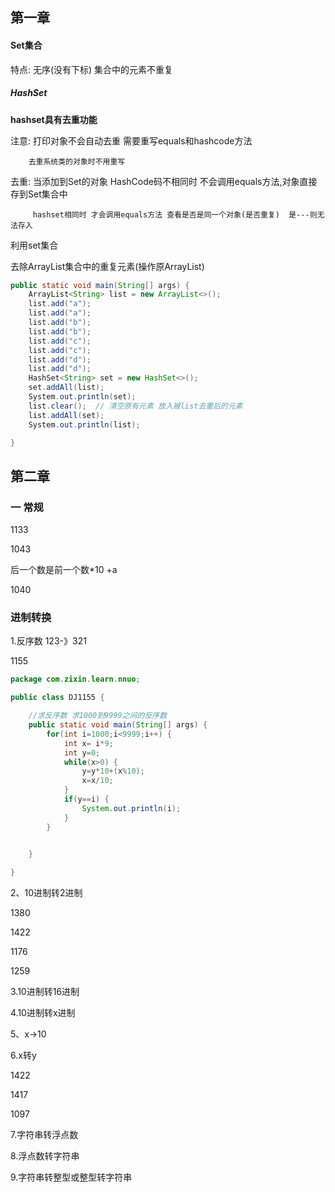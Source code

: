 ## 第一章

#### Set集合

特点: 无序(没有下标) 集合中的元素不重复

##### HashSet

**hashset具有去重功能**

注意: 打印对象不会自动去重 需要重写equals和hashcode方法

        去重系统类的对象时不用重写

 去重: 当添加到Set的对象 HashCode码不相同时 不会调用equals方法,对象直接存到Set集合中       

         hashset相同时 才会调用equals方法 查看是否是同一个对象(是否重复)  是---则无法存入
利用set集合 

去除ArrayList集合中的重复元素(操作原ArrayList)

```java
public static void main(String[] args) {
    ArrayList<String> list = new ArrayList<>();
    list.add("a");
    list.add("a");
    list.add("b");
    list.add("b");
    list.add("c");
    list.add("c");
    list.add("d");
    list.add("d");
    HashSet<String> set = new HashSet<>();
    set.addAll(list);
    System.out.println(set);
    list.clear();  // 清空原有元素 放入被list去重后的元素
    list.addAll(set);
    System.out.println(list);

}
```

## 第二章

### 一  常规

1133

1043

后一个数是前一个数*10 +a

1040

### 进制转换

1.反序数     123-》321

1155 

```java
package com.zixin.learn.nnuo;

public class DJ1155 {

	//求反序数 求1000到9999之间的反序数
	public static void main(String[] args) {
		for(int i=1000;i<9999;i++) {
			int x= i*9;
			int y=0;
			while(x>0) {
				y=y*10+(x%10);
				x=x/10;
			}
			if(y==i) {
				System.out.println(i);
			}
		}
		

	}

}

```



2、10进制转2进制

1380

1422

1176

1259

3.10进制转16进制

4.10进制转x进制

5、x->10

6.x转y

1422

1417

1097 

7.字符串转浮点数

8.浮点数转字符串

9.字符串转整型或整型转字符串

